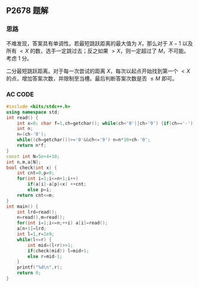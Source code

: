 ## P2678 题解

### 思路

不难发现，答案具有单调性。若最短跳跃距离的最大值为 $X$，那么对于 $X - 1$ 以及所有 $< X$ 的数，选手一定跳过去；反之如果 $> X$，则一定超过了 $M$，不可能。考虑 $1$ 分。

二分最短跳跃距离。对于每一次尝试的距离 $X$，每次以起点开始找到第一个 $< X$ 的点，增加答案次数，并限制至当槽。最后判断答案次数是否 $\leq M$ 即可。

### AC CODE

```cpp
#include <bits/stdc++.h>
using namespace std;
int read() {
    int x=0; char f=1,ch=getchar(); while(ch<'0'||ch>'9') {if(ch=='-') f=-1; ch= getchar();}
    int n;
    n=(ch-'0');
    while((ch=getchar())>='0'&&ch<='9') n=n*10+ch-'0';
    return n*f;
}
const int N=5e+4+10;
int n,m,a[N];
bool check(int x) {
    int cnt=0,p=0;
    for(int i=1;i<=n+1;i++)
        if(a[i]-a[p]<x) ++cnt;
        else p=i;
    return cnt<=m;
}
int main() {
    int lrd=read();
    n=read(),m=read();
    for(int i=1;i<=n;++i) a[i]=read();
    a[n+1]=lrd;
    int l=1,r=1e9;
    while(l<=r) {
        int mid=(l+r)>>1;
        if(check(mid)) l=mid+1;
        else r=mid-1;
    }
    printf("%d\n",r);
    return 0;
}
```